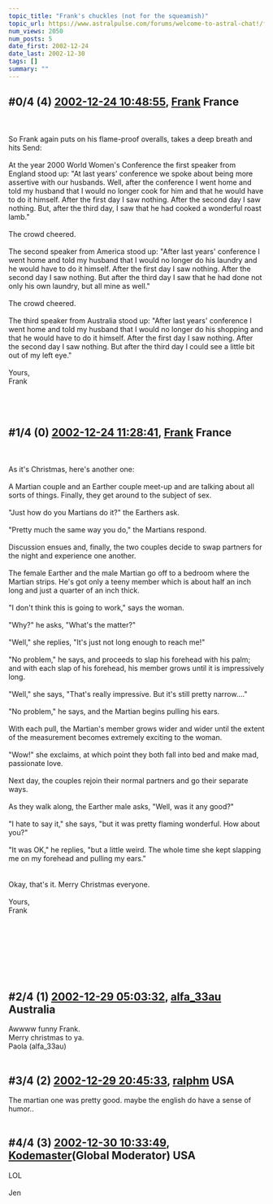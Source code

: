 ```yaml
---
topic_title: "Frank's chuckles (not for the squeamish)"
topic_url: https://www.astralpulse.com/forums/welcome-to-astral-chat!/frank-s-chuckles-not-for-the-squeamish
num_views: 2050
num_posts: 5
date_first: 2002-12-24
date_last: 2002-12-30
tags: []
summary: ""
---
```


## \#0/4 (4) [2002-12-24 10:48:55](https://www.astralpulse.com/forums/index.php?msg=118674), [Frank](https://www.astralpulse.com/forums/profile/?u=359) France ##
<section>
<br>
<br>
So Frank again puts on his flame-proof overalls, takes a deep breath and hits Send:
<br>
<br>
At the year 2000 World Women's Conference the first speaker from England stood up: "At last years' conference we spoke about being more assertive with our husbands. Well, after the conference I went home and told my husband that I would no longer cook for him and that he would have to do it himself. After the first day I saw nothing. After the second day I saw nothing. But, after the third day, I saw that he had cooked a wonderful roast lamb."
<br>
<br>
The crowd cheered.
<br>
<br>
The second speaker from America stood up: "After last years' conference I went home and told my husband that I would no longer do his laundry and he would have to do it himself. After the first day I saw nothing. After the second day I saw nothing. But after the third day I saw that he had done not only his own laundry, but all mine as well."
<br>
<br>
The crowd cheered.
<br>
<br>
The third speaker from Australia stood up: "After last years' conference I went home and told my husband that I would no longer do his shopping and that he would have to do it himself. After the first day I saw nothing. After the second day I saw nothing. But after the third day I could see a little bit out of my left eye."
<br>
<br>
Yours,
<br>
Frank
<br>
<br>
<br>
<br>
</section>

## \#1/4 (0) [2002-12-24 11:28:41](https://www.astralpulse.com/forums/index.php?msg=19268), [Frank](https://www.astralpulse.com/forums/profile/?u=359) France ##
<section>
<br>
<br>
As it's Christmas, here's another one:
<br>
<br>
A Martian couple and an Earther couple meet-up and are talking about all sorts of things. Finally, they get around to the subject of sex.
<br>
<br>
"Just how do you Martians do it?" the Earthers ask.
<br>
<br>
"Pretty much the same way you do," the Martians respond.
<br>
<br>
Discussion ensues and, finally, the two couples decide to swap partners for the night and experience one another.
<br>
<br>
The female Earther and the male Martian go off to a bedroom where the Martian strips. He's got only a teeny member which is about half an inch long and just a quarter of an inch thick.
<br>
<br>
"I don't think this is going to work," says the woman.
<br>
<br>
"Why?" he asks, "What's the matter?"
<br>
<br>
"Well," she replies, "It's just not long enough to reach me!"
<br>
<br>
"No problem," he says, and proceeds to slap his forehead with his palm; and with each slap of his forehead, his member grows until it is impressively long.
<br>
<br>
"Well," she says, "That's really impressive. But it's still pretty narrow...."
<br>
<br>
"No problem," he says, and the Martian begins pulling his ears.
<br>
<br>
With each pull, the Martian's member grows wider and wider until the extent of the measurement becomes extremely exciting to the woman.
<br>
<br>
"Wow!" she exclaims, at which point they both fall into bed and make mad, passionate love.
<br>
<br>
Next day, the couples rejoin their normal partners and go their separate ways.
<br>
<br>
As they walk along, the Earther male asks, "Well, was it any good?"
<br>
<br>
"I hate to say it," she says, "but it was pretty flaming wonderful. How about you?"
<br>
<br>
"It was OK," he replies, "but a little weird. The whole time she kept slapping me on my forehead and pulling my ears."
<br>
<br>
<br>
Okay, that's it. Merry Christmas everyone.
<br>
<br>
Yours,
<br>
Frank
<br>
<br>
<br>
 <br>
  <br>
  </br>
 </br>
</br>
</section>

## \#2/4 (1) [2002-12-29 05:03:32](https://www.astralpulse.com/forums/index.php?msg=19380), [alfa_33au](https://www.astralpulse.com/forums/profile/?u=371) Australia ##
<section>
Awwww funny Frank.
<br>
Merry christmas to ya.
<br>
Paola (alfa_33au)
<br>
<br>
</section>

## \#3/4 (2) [2002-12-29 20:45:33](https://www.astralpulse.com/forums/index.php?msg=19408), [ralphm](https://www.astralpulse.com/forums/profile/?u=488) USA ##
<section>
The martian one was pretty good. maybe the english do have a sense of humor..
<br>
<br>
</section>

## \#4/4 (3) [2002-12-30 10:33:49](https://www.astralpulse.com/forums/index.php?msg=19431), [Kodemaster](https://www.astralpulse.com/forums/profile/?u=426)(Global Moderator) USA ##
<section>
LOL
<br>
<br>
Jen
<br>
<br>
</section>